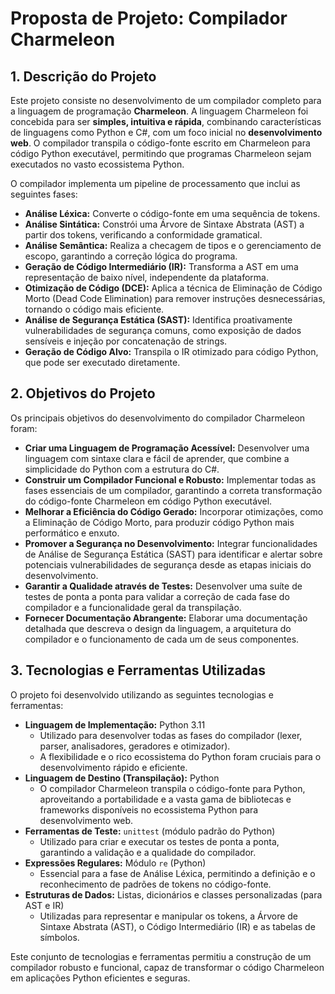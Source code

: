 # Proposta de Projeto: Compilador Charmeleon

## 1. Descrição do Projeto

Este projeto consiste no desenvolvimento de um compilador completo para a linguagem de programação **Charmeleon**. A linguagem Charmeleon foi concebida para ser **simples, intuitiva e rápida**, combinando características de linguagens como Python e C#, com um foco inicial no **desenvolvimento web**. O compilador transpila o código-fonte escrito em Charmeleon para código Python executável, permitindo que programas Charmeleon sejam executados no vasto ecossistema Python.

O compilador implementa um pipeline de processamento que inclui as seguintes fases:

*   **Análise Léxica:** Converte o código-fonte em uma sequência de tokens.
*   **Análise Sintática:** Constrói uma Árvore de Sintaxe Abstrata (AST) a partir dos tokens, verificando a conformidade gramatical.
*   **Análise Semântica:** Realiza a checagem de tipos e o gerenciamento de escopo, garantindo a correção lógica do programa.
*   **Geração de Código Intermediário (IR):** Transforma a AST em uma representação de baixo nível, independente da plataforma.
*   **Otimização de Código (DCE):** Aplica a técnica de Eliminação de Código Morto (Dead Code Elimination) para remover instruções desnecessárias, tornando o código mais eficiente.
*   **Análise de Segurança Estática (SAST):** Identifica proativamente vulnerabilidades de segurança comuns, como exposição de dados sensíveis e injeção por concatenação de strings.
*   **Geração de Código Alvo:** Transpila o IR otimizado para código Python, que pode ser executado diretamente.

## 2. Objetivos do Projeto

Os principais objetivos do desenvolvimento do compilador Charmeleon foram:

*   **Criar uma Linguagem de Programação Acessível:** Desenvolver uma linguagem com sintaxe clara e fácil de aprender, que combine a simplicidade do Python com a estrutura do C#.
*   **Construir um Compilador Funcional e Robusto:** Implementar todas as fases essenciais de um compilador, garantindo a correta transformação do código-fonte Charmeleon em código Python executável.
*   **Melhorar a Eficiência do Código Gerado:** Incorporar otimizações, como a Eliminação de Código Morto, para produzir código Python mais performático e enxuto.
*   **Promover a Segurança no Desenvolvimento:** Integrar funcionalidades de Análise de Segurança Estática (SAST) para identificar e alertar sobre potenciais vulnerabilidades de segurança desde as etapas iniciais do desenvolvimento.
*   **Garantir a Qualidade através de Testes:** Desenvolver uma suíte de testes de ponta a ponta para validar a correção de cada fase do compilador e a funcionalidade geral da transpilação.
*   **Fornecer Documentação Abrangente:** Elaborar uma documentação detalhada que descreva o design da linguagem, a arquitetura do compilador e o funcionamento de cada um de seus componentes.

## 3. Tecnologias e Ferramentas Utilizadas

O projeto foi desenvolvido utilizando as seguintes tecnologias e ferramentas:

*   **Linguagem de Implementação:** Python 3.11
    *   Utilizado para desenvolver todas as fases do compilador (lexer, parser, analisadores, geradores e otimizador).
    *   A flexibilidade e o rico ecossistema do Python foram cruciais para o desenvolvimento rápido e eficiente.
*   **Linguagem de Destino (Transpilação):** Python
    *   O compilador Charmeleon transpila o código-fonte para Python, aproveitando a portabilidade e a vasta gama de bibliotecas e frameworks disponíveis no ecossistema Python para desenvolvimento web.
*   **Ferramentas de Teste:** `unittest` (módulo padrão do Python)
    *   Utilizado para criar e executar os testes de ponta a ponta, garantindo a validação e a qualidade do compilador.
*   **Expressões Regulares:** Módulo `re` (Python)
    *   Essencial para a fase de Análise Léxica, permitindo a definição e o reconhecimento de padrões de tokens no código-fonte.
*   **Estruturas de Dados:** Listas, dicionários e classes personalizadas (para AST e IR)
    *   Utilizadas para representar e manipular os tokens, a Árvore de Sintaxe Abstrata (AST), o Código Intermediário (IR) e as tabelas de símbolos.

Este conjunto de tecnologias e ferramentas permitiu a construção de um compilador robusto e funcional, capaz de transformar o código Charmeleon em aplicações Python eficientes e seguras.


